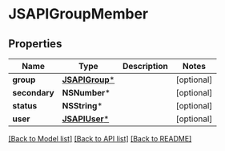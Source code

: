 # JSAPIGroupMember

## Properties
Name | Type | Description | Notes
------------ | ------------- | ------------- | -------------
**group** | [**JSAPIGroup***](JSAPIGroup.md) |  | [optional] 
**secondary** | **NSNumber*** |  | [optional] 
**status** | **NSString*** |  | [optional] 
**user** | [**JSAPIUser***](JSAPIUser.md) |  | [optional] 

[[Back to Model list]](../README.md#documentation-for-models) [[Back to API list]](../README.md#documentation-for-api-endpoints) [[Back to README]](../README.md)


